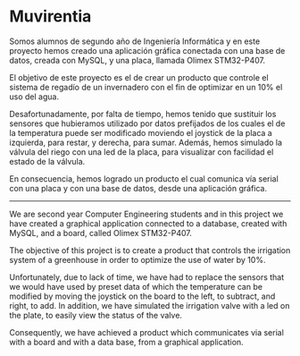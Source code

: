 # Muvirentia

Somos alumnos de segundo año de Ingeniería Informática y en este proyecto hemos creado una aplicación
gráfica conectada con una base de datos, creada con MySQL, y una placa, llamada Olimex STM32-P407.

El objetivo de este proyecto es el de crear un producto que controle el sistema de regadío de un
invernadero con el fin de optimizar en un 10% el uso del agua.

Desafortunadamente, por falta de tiempo, hemos tenido que sustituir los sensores que hubieramos
utilizado por datos prefijados de los cuales el de la temperatura puede ser modificado moviendo el
joystick de la placa a izquierda, para restar, y derecha, para sumar. Además, hemos simulado la
válvula del riego con una led de la placa, para visualizar con facilidad el estado de la válvula.

En consecuencia, hemos logrado un producto el cual comunica vía serial con una placa y con una base de
datos, desde una aplicación gráfica.

---

We are second year Computer Engineering students and in this project we have created a graphical
application connected to a database, created with MySQL, and a board, called Olimex STM32-P407.

The objective of this project is to create a product that controls the irrigation system of a
greenhouse in order to optimize the use of water by 10%.

Unfortunately, due to lack of time, we have had to replace the sensors that we would have
used by preset data of which the temperature can be modified by moving the joystick on the board
to the left, to subtract, and right, to add. In addition, we have simulated the irrigation valve
with a led on the plate, to easily view the status of the valve.

Consequently, we have achieved a product which communicates via serial with a board and with a data
base, from a graphical application.
